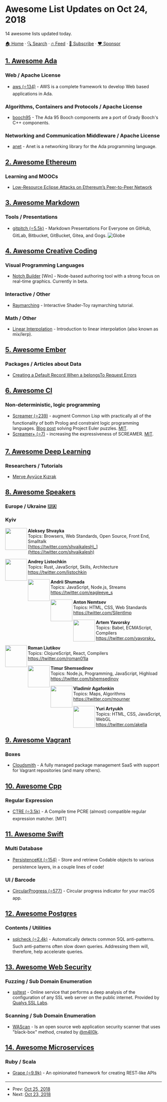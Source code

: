 # Awesome List Updates on Oct 24, 2018

14 awesome lists updated today.

[🏠 Home](/README.md) · [🔍 Search](https://www.trackawesomelist.com/search/) · [🔥 Feed](https://www.trackawesomelist.com/rss.xml) · [📮 Subscribe](https://trackawesomelist.us17.list-manage.com/subscribe?u=d2f0117aa829c83a63ec63c2f&id=36a103854c) · [❤️  Sponsor](https://github.com/sponsors/theowenyoung)



## [1. Awesome Ada](/content/ohenley/awesome-ada/README.md)

### Web / Apache License

*   [aws (⭐134)](https://github.com/AdaCore/aws) - AWS is a complete framework to develop Web based applications in Ada.

### Algorithms, Containers and Protocols / Apache License

*   [booch95](https://sourceforge.net/projects/booch95/) - The Ada 95 Booch components are a port of Grady Booch's C++ components.

### Networking and Communication Middleware / Apache License

*   [anet](https://www.codelabs.ch/anet/) - Anet is a networking library for the Ada programming language.

## [2. Awesome Ethereum](/content/ttumiel/Awesome-Ethereum/README.md)

### Learning and MOOCs

*   [Low-Resource Eclipse Attacks on Ethereum’s Peer-to-Peer Network](https://www.cs.bu.edu/\~goldbe/projects/eclipseEth.pdf)

## [3. Awesome Markdown](/content/BubuAnabelas/awesome-markdown/README.md)

### Tools / Presentations

*   [gitpitch (⭐5.5k)](https://github.com/gitpitch/gitpitch/) - Markdown Presentations For Everyone on GitHub, GitLab, Bitbucket, GitBucket, Gitea, and Gogs. ![Globe](https://img.icons8.com/color/24/globe.png "Globe")

## [4. Awesome Creative Coding](/content/terkelg/awesome-creative-coding/README.md)

### Visual Programming Languages

*   [Notch Builder](https://www.notch.one) \[Win] - Node-based authoring tool with a strong focus on real-time graphics. Currently in beta.

### Interactive / Other

*   [Raymarching](https://www.shadertoy.com/view/4dSfRc) - Interactive Shader-Toy raymarching tutorial.

### Math / Other

*   [Linear Interpolation](https://mattdesl.svbtle.com/linear-interpolation) - Introduction to linear interpolation (also known as mix/lerp).

## [5. Awesome Ember](/content/ember-community-russia/awesome-ember/README.md)

### Packages / Articles about Data

*   [Creating a Default Record When a belongsTo Request Errors](https://shipshape.io/blog/ember-data-belongs-to-find-or-create/)

## [6. Awesome Cl](/content/CodyReichert/awesome-cl/README.md)

### Non-deterministic, logic programming

*   [Screamer (⭐239)](https://github.com/nikodemus/screamer) - augment Common
    Lisp with practically all of the functionality of both Prolog and
    constraint logic programming
    languages. [Blog post](https://chriskohlhepp.wordpress.com/reasoning-systems/specification-driven-programming-in-common-lisp/)
    solving Project Euler puzzles. [MIT](https://opensource.org/licenses/MIT).
*   [Screamer+ (⭐7)](https://github.com/yakovzaytsev/screamer-plus) - increasing the expressiveness of SCREAMER. [MIT](https://opensource.org/licenses/MIT).

## [7. Awesome Deep Learning](/content/ChristosChristofidis/awesome-deep-learning/README.md)

### Researchers / Tutorials

*   [Merve Ayyüce Kızrak](http://www.ayyucekizrak.com/)

## [8. Awesome Speakers](/content/karlhorky/awesome-speakers/README.md)

### Europe / Ukraine 🇺🇦

### Kyiv

<img src="https://github.com/karlhorky/awesome-speakers/raw/main/./avatars/shvaikalesh" height="70px" width="70px" align="left" alt="" />

**Aleksey Shvayka**\
Topics: Browsers, Web Standards, Open Source, Front End, Smalltalk\
[https://twitter.com/shvaikalesh\_](https://twitter.com/shvaikalesh)

<img src="https://github.com/karlhorky/awesome-speakers/raw/main/./avatars/listochkin" height="70px" width="70px" align="left" alt="" />

**Andrey Listochkin**\
Topics: Rust, JavaScript, Skills, Architecture\
<https://twitter.com/listochkin>

<img src="https://github.com/karlhorky/awesome-speakers/raw/main/./avatars/eagleeye_s" height="70px" width="70px" align="left" alt="" />

**Andrii Shumada**\
Topics: JavaScript, Node.js, Streams\
<https://twitter.com/eagleeye_s>

<img src="https://github.com/karlhorky/awesome-speakers/raw/main/./avatars/SilentImp" height="70px" width="70px" align="left" alt="" />

**Anton Nemtsev**\
Topics: HTML, CSS, Web Standards\
<https://twitter.com/SilentImp>

<img src="https://github.com/karlhorky/awesome-speakers/raw/main/./avatars/yavorsky_" height="70px" width="70px" align="left" alt="" />

**Artem Yavorsky**\
Topics: Babel, ECMAScript, Compilers\
<https://twitter.com/yavorsky_>

<img src="https://github.com/karlhorky/awesome-speakers/raw/main/./avatars/roman01la" height="70px" width="70px" align="left" alt="" />

**Roman Liutikov**\
Topics: ClojureScript, React, Compilers\
<https://twitter.com/roman01la>

<img src="https://github.com/karlhorky/awesome-speakers/raw/main/./avatars/tshemsedinov" height="70px" width="70px" align="left" alt="" />

**Timur Shemsedinov**\
Topics: Node.js, Programming, JavaScript, Highload\
<https://twitter.com/tshemsedinov>

<img src="https://github.com/karlhorky/awesome-speakers/raw/main/./avatars/mourner" height="70px" width="70px" align="left" alt="" />

**Vladimir Agafonkin**\
Topics: Maps, Algorithms\
<https://twitter.com/mourner>

<img src="https://github.com/karlhorky/awesome-speakers/raw/main/./avatars/akella" height="70px" width="70px" align="left" alt="" />

**Yuri Artyukh**\
Topics: HTML, CSS, JavaScript, WebGL\
<https://twitter.com/akella>

## [9. Awesome Vagrant](/content/iJackUA/awesome-vagrant/README.md)

### Boxes

*   [Cloudsmith](https://cloudsmith.io) - A fully managed package management SaaS with support for Vagrant repositories (and many others).

## [10. Awesome Cpp](/content/fffaraz/awesome-cpp/README.md)

### Regular Expression

*   [CTRE (⭐3.5k)](https://github.com/hanickadot/compile-time-regular-expressions) - A Compile time PCRE (almost) compatible regular expression matcher. \[MIT]

## [11. Awesome Swift](/content/matteocrippa/awesome-swift/README.md)

### Multi Database

*   [PersistenceKit (⭐154)](https://github.com/Teknasyon-Teknoloji/PersistenceKit) - Store and retrieve Codable objects to various persistence layers, in a couple lines of code!

### UI / Barcode

*   [CircularProgress (⭐577)](https://github.com/sindresorhus/CircularProgress) - Circular progress indicator for your macOS app.

## [12. Awesome Postgres](/content/dhamaniasad/awesome-postgres/README.md)

### Contents / Utilities

*   [sqlcheck (⭐2.4k)](https://github.com/jarulraj/sqlcheck) - Automatically detects common SQL anti-patterns. Such anti-patterns often slow down queries. Addressing them will, therefore, help accelerate queries.

## [13. Awesome Web Security](/content/qazbnm456/awesome-web-security/README.md)

### Fuzzing / Sub Domain Enumeration

*   [ssltest](https://www.ssllabs.com/ssltest/) - Online service that performs a deep analysis of the configuration of any SSL web server on the public internet. Provided by [Qualys SSL Labs](https://www.ssllabs.com).

### Scanning / Sub Domain Enumeration

*   [WAScan](https://github.com/m4ll0k/WAScan) - Is an open source web application security scanner that uses "black-box" method, created by [@m4ll0k](https://github.com/m4ll0k).

## [14. Awesome Microservices](/content/mfornos/awesome-microservices/README.md)

### Ruby / Scala

*   [Grape (⭐9.9k)](https://github.com/ruby-grape/grape) - An opinionated framework for creating REST-like APIs

---

- Prev: [Oct 25, 2018](/content/2018/10/25/README.md)
- Next: [Oct 23, 2018](/content/2018/10/23/README.md)